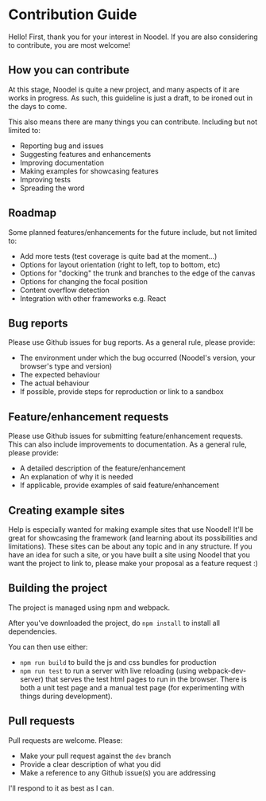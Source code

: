 # Contribution Guide
Hello! First, thank you for your interest in Noodel. If you are also considering to contribute, you are most welcome! 

## How you can contribute
At this stage, Noodel is quite a new project, and many aspects of it are works in progress. As such, this guideline is just a draft, to be ironed out in the days to come. 

This also means there are many things you can contribute. Including but not limited to:
- Reporting bug and issues
- Suggesting features and enhancements
- Improving documentation
- Making examples for showcasing features
- Improving tests
- Spreading the word

## Roadmap
Some planned features/enhancements for the future include, but not limited to:
- Add more tests (test coverage is quite bad at the moment...)
- Options for layout orientation (right to left, top to bottom, etc)
- Options for "docking" the trunk and branches to the edge of the canvas
- Options for changing the focal position
- Content overflow detection
- Integration with other frameworks e.g. React

## Bug reports
Please use Github issues for bug reports. As a general rule, please provide:
- The environment under which the bug occurred (Noodel's version, your browser's type and version)
- The expected behaviour
- The actual behaviour
- If possible, provide steps for reproduction or link to a sandbox

## Feature/enhancement requests
Please use Github issues for submitting feature/enhancement requests. This can also include improvements to documentation. As a general rule, please provide:
- A detailed description of the feature/enhancement
- An explanation of why it is needed
- If applicable, provide examples of said feature/enhancement

## Creating example sites
Help is especially wanted for making example sites that use Noodel! It'll be great for showcasing the framework (and learning about its possibilities and limitations). These sites can be about any topic and in any structure. If you have an idea for such a site, or you have built a site using Noodel that you want the project to link to, please make your proposal as a feature request :)

## Building the project
The project is managed using npm and webpack.

After you've downloaded the project, do `npm install` to install all dependencies. 

You can then use either:
- `npm run build` to build the js and css bundles for production
- `npm run test` to run a server with live reloading (using webpack-dev-server) that serves the test html pages to run in the browser. There is both a unit test page and a manual test page (for experimenting with things during development).

## Pull requests
Pull requests are welcome. Please:
- Make your pull request against the `dev` branch
- Provide a clear description of what you did
- Make a reference to any Github issue(s) you are addressing

I'll respond to it as best as I can.
